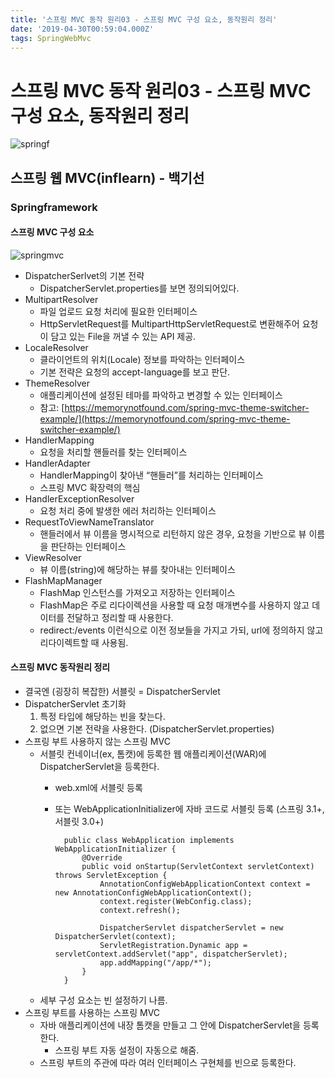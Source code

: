 ```yaml
---
title: '스프링 MVC 동작 원리03 - 스프링 MVC 구성 요소, 동작원리 정리'
date: '2019-04-30T00:59:04.000Z'
tags: SpringWebMvc
---
```


# 스프링 MVC 동작 원리03 - 스프링 MVC 구성 요소, 동작원리 정리

![springf](../../.gitbook/assets/springframwork-logo.png)

## 스프링 웹 MVC\(inflearn\) - 백기선

### Springframework

#### 스프링 MVC 구성 요소

![springmvc](../../.gitbook/assets/springwebmvc03-1.png)

* DispatcherSerlvet의 기본 전략
  * DispatcherServlet.properties를 보면 정의되어있다.
* MultipartResolver
  * 파일 업로드 요청 처리에 필요한 인터페이스
  * HttpServletRequest를 MultipartHttpServletRequest로 변환해주어 요청이 담고 있는 File을 꺼낼 수 있는 API 제공.
* LocaleResolver
  * 클라이언트의 위치\(Locale\) 정보를 파악하는 인터페이스
  * 기본 전략은 요청의 accept-language를 보고 판단.
* ThemeResolver
  * 애플리케이션에 설정된 테마를 파악하고 변경할 수 있는 인터페이스
  * 참고: [https://memorynotfound.com/spring-mvc-theme-switcher-example/](https://memorynotfound.com/spring-mvc-theme-switcher-example/)
* HandlerMapping
  * 요청을 처리할 핸들러를 찾는 인터페이스
* HandlerAdapter
  * HandlerMapping이 찾아낸 “핸들러”를 처리하는 인터페이스
  * 스프링 MVC 확장력의 핵심
* HandlerExceptionResolver
  * 요청 처리 중에 발생한 에러 처리하는 인터페이스
* RequestToViewNameTranslator
  * 핸들러에서 뷰 이름을 명시적으로 리턴하지 않은 경우, 요청을 기반으로 뷰 이름을 판단하는 인터페이스
* ViewResolver
  * 뷰 이름\(string\)에 해당하는 뷰를 찾아내는 인터페이스
* FlashMapManager
  * FlashMap 인스턴스를 가져오고 저장하는 인터페이스
  * FlashMap은 주로 리다이렉션을 사용할 때 요청 매개변수를 사용하지 않고 데이터를 전달하고 정리할 때 사용한다.
  * redirect:/events 이런식으로 이전 정보들을 가지고 가되, url에 정의하지 않고 리다이렉트할 때 사용됨.

#### 스프링 MVC 동작원리 정리

* 결국엔 \(굉장히 복잡한\) 서블릿 = DispatcherServlet
* DispatcherServlet 초기화
  1. 특정 타입에 해당하는 빈을 찾는다.
  2. 없으면 기본 전략을 사용한다. \(DispatcherServlet.properties\)
* 스프링 부트 사용하지 않는 스프링 MVC
  * 서블릿 컨네이너\(ex, 톰캣\)에 등록한 웹 애플리케이션\(WAR\)에 DispatcherServlet을 등록한다.
    * web.xml에 서블릿 등록
    * 또는 WebApplicationInitializer에 자바 코드로 서블릿 등록 \(스프링 3.1+, 서블릿 3.0+\)

      ```text
        public class WebApplication implements WebApplicationInitializer {
            @Override
            public void onStartup(ServletContext servletContext) throws ServletException {
                AnnotationConfigWebApplicationContext context = new AnnotationConfigWebApplicationContext();
                context.register(WebConfig.class);
                context.refresh();

                DispatcherServlet dispatcherServlet = new DispatcherServlet(context);
                ServletRegistration.Dynamic app = servletContext.addServlet("app", dispatcherServlet);
                app.addMapping("/app/*");
            }
        }
      ```
  * 세부 구성 요소는 빈 설정하기 나름.
* 스프링 부트를 사용하는 스프링 MVC
  * 자바 애플리케이션에 내장 톰캣을 만들고 그 안에 DispatcherServlet을 등록한다.
    * 스프링 부트 자동 설정이 자동으로 해줌.
  * 스프링 부트의 주관에 따라 여러 인터페이스 구현체를 빈으로 등록한다.

